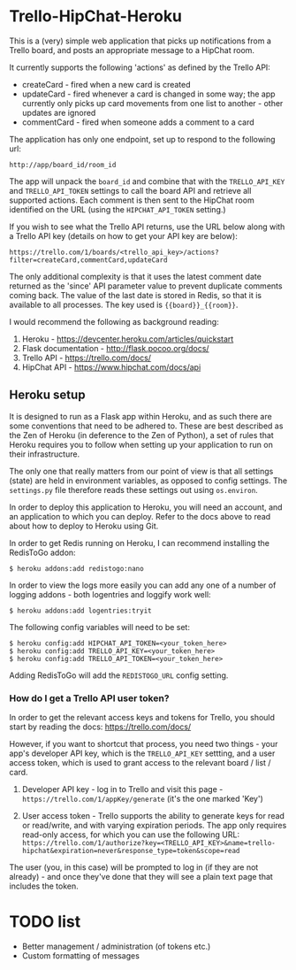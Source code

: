# Trello-HipChat-Heroku

This is a (very) simple web application that picks up notifications from a 
Trello board, and posts an appropriate message to a HipChat room.

It currently supports the following 'actions' as defined by the Trello API:

* createCard - fired when a new card is created
* updateCard - fired whenever a card is changed in some way; the app currently
only picks up card movements from one list to another - other updates are
ignored
* commentCard - fired when someone adds a comment to a card

The application has only one endpoint, set up to respond to the following url:

    http://app/board_id/room_id

The app will unpack the `board_id` and combine that with the `TRELLO_API_KEY`
and `TRELLO_API_TOKEN` settings to call the board API and retrieve all 
supported actions. Each comment is then sent to the HipChat room identified
on the URL (using the `HIPCHAT_API_TOKEN` setting.)

If you wish to see what the Trello API returns, use the URL below along with a
Trello API key (details on how to get your API key are below):

    https://trello.com/1/boards/<trello_api_key>/actions?filter=createCard,commentCard,updateCard

The only additional complexity is that it uses the latest comment date returned
as the 'since' API parameter value to prevent duplicate comments coming back.
The value of the last date is stored in Redis, so that it is available to all
processes. The key used is `{{board}}_{{room}}`.

I would recommend the following as background reading:

1. Heroku - https://devcenter.heroku.com/articles/quickstart
2. Flask documentation - http://flask.pocoo.org/docs/
3. Trello API - https://trello.com/docs/
4. HipChat API - https://www.hipchat.com/docs/api

## Heroku setup

It is designed to run as a Flask app within Heroku, and as such there are some
conventions that need to be adhered to. These are best described as the Zen of 
Heroku (in deference to the Zen of Python), a set of rules that Heroku requires
you to follow when setting up your application to run on their infrastructure.

The only one that really matters from our point of view is that all settings
(state) are held in environment variables, as opposed to config settings. The
`settings.py` file therefore reads these settings out using `os.environ`.

In order to deploy this application to Heroku, you will need an account, and an
application to which you can deploy. Refer to the docs above to read about how
to deploy to Heroku using Git.

In order to get Redis running on Heroku, I can recommend installing the
RedisToGo addon:

    $ heroku addons:add redistogo:nano

In order to view the logs more easily you can add any one of a number of logging
addons - both logentries and loggify work well:

    $ heroku addons:add logentries:tryit

The following config variables will need to be set:

    $ heroku config:add HIPCHAT_API_TOKEN=<your_token_here>
    $ heroku config:add TRELLO_API_KEY=<your_token_here>
    $ heroku config:add TRELLO_API_TOKEN=<your_token_here>

Adding RedisToGo will add the `REDISTOGO_URL` config setting.

### How do I get a Trello API user token?

In order to get the relevant access keys and tokens for Trello, you should start
by reading the docs: https://trello.com/docs/

However, if you want to shortcut that process, you need two things - your app's
developer API key, which is the `TRELLO_API_KEY` settting, and a user access
token, which is used to grant access to the relevant board / list / card. 

1. Developer API key - log in to Trello and visit this page - 
`https://trello.com/1/appKey/generate` (it's the one marked 'Key')

2. User access token - Trello supports the ability to generate keys for read or
read/write, and with varying expiration periods. The app only requires read-only
access, for which you can use the following URL: 
`https://trello.com/1/authorize?key=<TRELLO_API_KEY>&name=trello-hipchat&expiration=never&response_type=token&scope=read`

The user (you, in this case) will be prompted to log in (if they are not
already) - and once they've done that they will see a plain text page that
includes the token. 

# TODO list

* Better management / administration (of tokens etc.)
* Custom formatting of messages